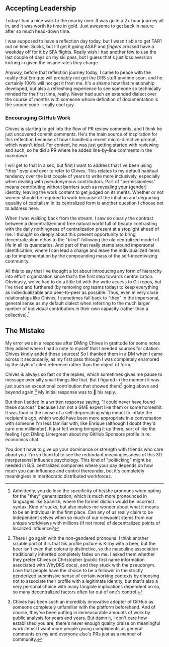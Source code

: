 
## Accepting Leadership

Today I had a nice walk to the nearby river. It was quite a 2+ hour journey all in, and it was worth its time in gold. Just awesome to get back in nature after so much head-down time.

I was supposed to have a reflection day today, but I wasn't able to get TAR1 out on time. Sucks, but I'll get it going ASAP and _fingers crossed_ have a weekday off for it by SFA flights. Really wish I had another few to use the last couple of days on my ski pass, but I guess that's just loss aversion kicking in given the insane rates they charge.

Anyway, before that reflection journey today, I came to peace with the reality that Enrique will probably not get the DRS stuff anytime soon, and he certainly 100% will not get it from me. It's a shame how that relationship developed, but also a refreshing experience to see someone so technically minded for the first time, really. Never had such an extended dialect over the course of months with someone whose definition of documentation is the source code—really cool guy.

### Encouraging GitHub Work

Chives is starting to get into the flow of PR review comments, and I think he just uncovered commit comments. He's the main source of inspiration for this reflection because of how I handled a recent micro-directive prompt, which wasn't ideal. For context, he was just getting started with reviewing and such, so he did a PR where he added line-by-line comments in the markdown.

I will get to that in a sec, but first I want to address that I've been using "they" over and over to refer to Chives. This relates to my default habitual tendency over the last couple of years to write more inclusively, especially when dealing with pseudonymous contributors. Part of "permissionless" means contributing without barriers such as revealing your (gender) identity, leaving the work content to get judged on its merits. Whether or not women should be required to work because of the inflation and degrading equality of capitalism in its centralized form is another question I choose not to address here.

When I was walking back from the stream, I saw so clearly the contrast between a decentralized and free natural world full of beauty contrasting with the daily nothingness of centralization present at a stoplight ahead of me. I thought so deeply about this present opportunity to bring decentralization ethos to the "blind" following the old centralized model of life in all its quandaries. And part of that really stems around impersonal identification, where I can lead a charge and leave the individualized items up for implementation by the compounding mass of the self-incentivizing community. 

All this to say that I've thought a lot about introducing any form of hierarchy into effort organization since that's the first step towards centralization. Obviously, we've had to do a little bit with the write access to Git repos, but I've tried and furthered (by removing org teams today) to keep everything as individualizable and peer-to-peer as possible. Thus, even in very close relationships like Chives, I sometimes fall back to "they" in the impersonal, general sense as my default dialect when referring to the much larger number of individual contributors in their own capacity (rather than a collective).[^a]

[^a]: Admittedly, you do lose the specificity of he/she pronouns when opting for the "they" generalization, which is much more pronounced in languages like Spanish, where the former diction would be incorrect syntax. Kind of sucks, but also makes me wonder about what it means to be an individual in the first place. Can any of us really claim to be independent selves when so much of our viewpoint stems from our unique worldviews with millions (if not more) of decentralized points of localized influence?

## The Mistake

My error was in a response after DMing Chives in gratitude for some notes they added where I had a note to myself that I needed sources for citation. Chives kindly added those sources! So I thanked them in a DM when I came across it secondarily, as my first pass through I was completely enamored by the style of cited reference rather than the object of form.

Chives is always so fast on the replies, which sometimes gives me pause to message over silly small things like that. But I figured in the moment it was just such an exceptional contribution that showed them[^2aaa] going above and beyond again.[^aaa] My initial response was to 💜 his reply.

[^2aaa]: There I go again with the non-gendered pronouns. I think another sizable part of it is that his profile picture is Kirby with a beer, but the beer isn't even that colorarily distinctive, so the masculine association traditionally inherited completely fades on me. I asked them whether they prefer Chives or Christopher (public first name information associated with WhyDRS docs), and they stuck with the pseudonym. Love that people have the choice to be a follower in the strictly genderized submissive sense of certain working contexts by choosing not to associate their profile with a legitimate identity, but that's also a very personal choice with many tangible implications dependent on so, so many decentralized factors often far out of one's control.

[^aaa]: Chives has been such an incredibly innovative adopter of GitHub as someone completely unfamiliar with the platform beforehand. And of course, they've been putting in immeasurable amounts of work by public analysis for years and years. But damn it, I don't care how established you are; there's never enough quality praise on meaningful work items! I want more people giving compliments as general comments on my and everyone else's PRs just as a manner of community.

But then I added in a written response saying, "I could never have found these sources" because I am not a GME expert like them or some horseshit. It was food in the sense of a self-deprecating whip meant to inflate the recipient's ego, which would have been more appropriate in a conversation with someone I'm less familiar with, like Enrique (although I doubt they'd care one millimeter). It just felt wrong bringing it up there, sort of like the feeling I got DMing Limegreen about my GitHub Sponsors profile in re: economics chat.

You don't have to give up your dominance or strength with friends who care about you. I'm so thankful to see the redundant meaninglessness of this 3D interpersonal influence psychology. This kind of "politicking" might be needed in B.S. centralized companies where your pay depends on how much you can influence and control thereunder, but it's completely meaningless in meritocratic distributed workforces.

